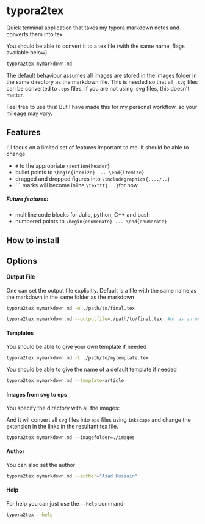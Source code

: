 # typora2tex

Quick terminal application that takes my typora markdown notes and converts them into tex. 

You should be able to convert it to a tex file (with the same name, flags available below) 
```bash
typora2tex mymarkdown.md
```

The default behaviour assumes all images are stored in the images folder in the same directory as the markdown file. This is needed so that all `.svg` files can be converted to `.eps` files. If you are not using .svg files, this doesn't matter. 

Feel free to use this! But I have made this for my personal workflow, so your mileage may vary. 

## Features

I'll focus on a limited set of features important to me. It should be able to change:

- `#` to the appropriate `\section{header}`
- bullet points to `\begin{itemize} ... \end{itemize}`
- dragged and dropped figures into `\includegraphics{..../..}`
- ` `` ` marks will become inline `\texttt{...}`for now. 

##### Future features:

- multiline code blocks for Julia, python, C++ and bash
- numbered points to `\begin{enumerate} ... \end{enumerate}`

## How to install



## Options

#### Output File

One can set the output file explicitly. Default is a file with the same name as the markdown in the same folder as the markdown

```bash
typora2tex mymarkdown.md -o ./path/to/final.tex
```

```bash
typora2tex mymarkdown.md --outputfile=./path/to/final.tex  #or as an optional parameter
```

#### Templates

You should be able to give your own template if needed

```bash
typora2tex mymarkdown.md -t ./path/to/mytemplate.tex
```

You should be able to give the name of a default template if needed
```bash
typora2tex mymarkdown.md --template=article
```

#### Images from svg to eps

You specify the directory with all the images:

And it wil convert all `svg` files into `eps` files using `inkscape`  and change the extension in the links in the resultant tex file. 

```ba
typora2tex mymarkdown.md --imagefolder=./images
```

#### Author

You can also set the author

```bash
typora2tex mymarkdown.md --author="Asad Hussain"
```

#### Help

For help you can just use the `--help` command:

```bash
typora2tex --help
```

